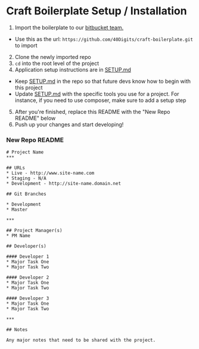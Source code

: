 # Craft Boilerplate Setup / Installation

1. Import the boilerplate to our [bitbucket team.](https://bitbucket.org/repo/import)
  * Use this as the url: `https://github.com/40Digits/craft-boilerplate.git` to import
2. Clone the newly imported repo
3. `cd` into the root level of the project
4. Application setup instructions are in [SETUP.md](SETUP.md)
  * Keep [SETUP.md](SETUP.md) in the repo so that future devs know how to begin with this project
  * Update [SETUP.md](SETUP.md) with the specific tools you use for a project. For instance, if you need to use composer, make sure to add a setup step
5. After you're finished, replace this README with the "New Repo README" below
6. Push up your changes and start developing!

### New Repo README

```
# Project Name
***

## URLs
* Live - http://www.site-name.com
* Staging - N/A
* Development - http://site-name.domain.net

## Git Branches

* Development
* Master

***

## Project Manager(s)
* PM Name

## Developer(s)

#### Developer 1
* Major Task One
* Major Task Two

#### Developer 2
* Major Task One
* Major Task Two

#### Developer 3
* Major Task One
* Major Task Two

***

## Notes

Any major notes that need to be shared with the project.
```
